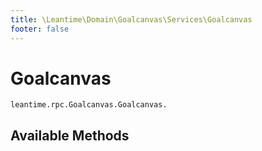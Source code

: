```yaml
---
title: \Leantime\Domain\Goalcanvas\Services\Goalcanvas
footer: false
---
```


# Goalcanvas




`leantime.rpc.Goalcanvas.Goalcanvas.`


## Available Methods

